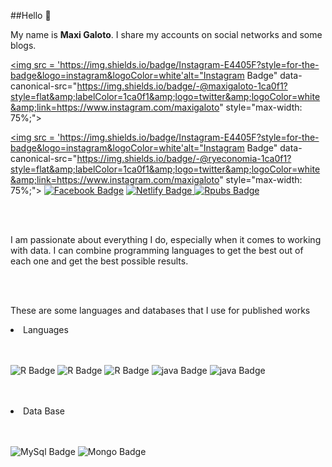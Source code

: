 
##Hello :wave:

My name is <b>Maxi Galoto</b>. I share my accounts on social networks and some blogs.



<p dir="auto">
 
 <a href="https://www.instagram.com/maxigaloto" rel="nofollow"><img src = 'https://img.shields.io/badge/Instagram-E4405F?style=for-the-badge&logo=instagram&logoColor=white'alt="Instagram Badge" data-canonical-src="https://img.shields.io/badge/-@maxigaloto-1ca0f1?style=flat&amp;labelColor=1ca0f1&amp;logo=twitter&amp;logoColor=white&amp;link=https://www.instagram.com/maxigaloto" style="max-width: 75%;"></a> 
 
 <a href="https://www.instagram.com/ryeconomia" rel="nofollow"><img src = 'https://img.shields.io/badge/Instagram-E4405F?style=for-the-badge&logo=instagram&logoColor=white'alt="Instagram Badge" data-canonical-src="https://img.shields.io/badge/-@ryeconomia-1ca0f1?style=flat&amp;labelColor=1ca0f1&amp;logo=twitter&amp;logoColor=white&amp;link=https://www.instagram.com/maxigaloto" style="max-width: 75%;"></a> <a href="https://www.facebook.com/maxi.galoto" rel="nofollow"><img src="https://img.shields.io/badge/Facebook-1877F2?style=for-the-badge&logo=facebook&logoColor=white" alt="Facebook Badge" data-canonical-src="https://img.shields.io/badge/-maxi.galoto-blue?style=flat&amp;logo=Linkedin&amp;logoColor=white&amp;link=https://www.facebook.com/maxi.galoto/" style="max-width: 100%;"></a> <a href="https://maxi-galo.netlify.app/" rel="nofollow"><img src="https://img.shields.io/badge/Netlify-00C7B7?style=for-the-badge&logo=netlify&logoColor=white" alt="Netlify Badge" data-canonical-src="https://img.shields.io/badge/-Personal%20blog-47CCCC?style=flat&amp;logo=Google-Chrome&amp;logoColor=white&amp;link=https://maxi-galo.netlify.app/" style="max-width: 100%;">  <a href="https://rpubs.com/MGaloto" rel="nofollow"><img src="https://img.shields.io/badge/Plotly-239120?style=for-the-badge&logo=plotly&logoColor=white" alt="Rpubs Badge" data-canonical-src="https://img.shields.io/badge/-Personal%20blog-47CCCC?style=flat&amp;logo=Google-Chrome&amp;logoColor=white&amp;link=https://rpubs.com/MGaloto" style="max-width: 100%;"></a> </p>
 
 <br>
 </br>
 
 
I am passionate about everything I do, especially when it comes to working with data. I can combine programming languages ​​to get the best out of each one and get the best possible results.
 
 <br>
 </br>

These are some languages and databases that I use for published works
  

 <li>Languages</li>
 <br>
 </br>
 <p dir="auto"><a  rel="nofollow"><img src = 'https://img.shields.io/static/v1?label=R-Studio&message= &color=blue'alt="R Badge" data-canonical-src="https://img.shields.io/badge/-@maxigaloto-1ca0f1?style=flat&amp;labelColor=1ca0f1&amp;logo=twitter&amp;logoColor=white&amp;link=https://www.instagram.com/maxigaloto" style="max-width: 75%;"></a> <a  rel="nofollow"><img src = 'https://img.shields.io/static/v1?label=Python&message= &color=yellow'alt="R Badge" data-canonical-src="https://img.shields.io/badge/-@maxigaloto-1ca0f1?style=flat&amp;labelColor=1ca0f1&amp;logo=twitter&amp;logoColor=white&amp;link=https://www.instagram.com/maxigaloto" style="max-width: 75%;"></a>  <a><img src = 'https://img.shields.io/static/v1?label=Html&message= &color=red'alt="R Badge" style="max-width: 75%;"></a>  <a><img src = 'https://img.shields.io/static/v1?label=JavaScript&message= &color=yellow'alt="java Badge" style="max-width: 75%;"></a> </a>  <a><img src = 'https://img.shields.io/static/v1?label=Css&message= &color=greeb'alt="java Badge" style="max-width: 75%;"></a></p>
  <br>
 </br>

 <li>Data Base</li>
  <br>
 </br>
  <p dir="auto"><a  rel="nofollow"><img src = 'https://img.shields.io/static/v1?label=My Sql&message= &color=blue'alt="MySql Badge" data-canonical-src="https://img.shields.io/badge/-@maxigaloto-1ca0f1?style=flat&amp;labelColor=1ca0f1&amp;logo=twitter&amp;logoColor=white&amp;link=https://www.instagram.com/maxigaloto" style="max-width: 75%;"></a> <a  rel="nofollow"><img src = 'https://img.shields.io/static/v1?label=MongoDB&message= &color=green'alt="Mongo Badge" data-canonical-src="https://img.shields.io/badge/-@maxigaloto-1ca0f1?style=flat&amp;labelColor=1ca0f1&amp;logo=twitter&amp;logoColor=white&amp;link=https://www.instagram.com/maxigaloto" style="max-width: 75%;"></a> </p>

<!--
**MGaloto/MGaloto** is a ✨ _special_ ✨ repository because its `README.md` (this file) appears on your GitHub profile.

Here are some ideas to get you started:

- 🔭 I’m currently working on ...
- 🌱 I’m currently learning ...
- 👯 I’m looking to collaborate on ...
- 🤔 I’m looking for help with ...
- 💬 Ask me about ...
- 📫 How to reach me: ...
- 😄 Pronouns: ...
- ⚡ Fun fact: ...
https://github.com/alexandresanlim/Badges4-README.md-Profile#-languages-
--
